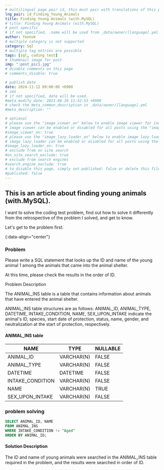 ```yaml
---
# multilingual page pair id, this must pair with translations of this page. (This name must be unique)
lng_pair: id_Finding_Young_Animals
title: Finding Young Animals (with.MySQL)
# title: Finding Young Animals (with.MySQL)
# post specific
# if not specified, .name will be used from _data/owner/[language].yml
author: Yeonuk
# multiple category is not supported
category: Sql
# multiple tag entries are possible
tags: [sql, coding test]
# thumbnail image for post
img: ":post_pic1.jpg"
# disable comments on this page
# comments_disable: true

# publish date
date: 2024-11-12 09:00:00 +0900
# seo
# if not specified, date will be used.
#meta_modify_date: 2021-08-10 11:32:53 +0900
# check the meta_common_description in _data/owner/[language].yml
#meta_description: ""

# optional
# please use the "image_viewer_on" below to enable image viewer for individual pages or posts (_posts/ or [language]/_posts folders).
# image viewer can be enabled or disabled for all posts using the "image_viewer_posts: true" setting in _data/conf/main.yml.
#image_viewer_on: true
# please use the "image_lazy_loader_on" below to enable image lazy loader for individual pages or posts (_posts/ or [language]/_posts folders).
# image lazy loader can be enabled or disabled for all posts using the "image_lazy_loader_posts: true" setting in _data/conf/main.yml.
#image_lazy_loader_on: true
# exclude from on site search
#on_site_search_exclude: true
# exclude from search engines
#search_engine_exclude: true
# to disable this page, simply set published: false or delete this file
#published: false
---
```


<!-- outline-start -->

## This is an article about finding young animals (with.MySQL).

I want to solve the coding test problem, find out how to solve it differently from the retrospective of the problem I solved, and get to know.

Let's get to the problem first.

{:data-align="center"}

<!-- outline-end -->

### Problem

Please write a SQL statement that looks up the ID and name of the young animal 1 among the animals that came into the animal shelter.

At this time, please check the results in the order of ID.

Problem Description

The ANIMAL_INS table is a table that contains information about animals that have entered the animal shelter.

ANIMAL_INS table structures are as follows: ANIMAL_ID, ANIMAL_TYPE, DATETIME, INTAKE_CONDITION, NAME, SEX_UPON_INTAKE indicate the animal's ID, species, start date of protection, status, name, gender, and neutralization at the start of protection, respectively.

#### ANIMAL_INS table

<!-- #### restrictions

- The length of a is not less than 1 but not more than 1,000,000.
- a[i] means the number written on the i+1th balloon.
- All numbers of a are integers greater than or equal to -1,000,000 and less than or equal to 1,000,000,000.
- All numbers of a are different -->

<!-- #### I/O Yes -->

| NAME             | TYPE       | NULLABLE |
| ---------------- | ---------- | -------- |
| ANIMAL_ID        | VARCHAR(N) | FALSE    |
| ANIMAL_TYPE      | VARCHAR(N) | FALSE    |
| DATETIME         | DATETIME   | FALSE    |
| INTAKE_CONDITION | VARCHAR(N) | FALSE    |
| NAME             | VARCHAR(N) | TRUE     |
| SEX_UPON_INTAKE  | VARCHAR(N) | FALSE    |

### problem solving

```sql
SELECT ANIMAL_ID, NAME
FROM ANIMAL_INS
WHERE INTAKE_CONDITION != "Aged"
ORDER BY ANIMAL_ID;
```

#### Solution Description

The ID and name of young animals were searched in the ANIMAL_INS table required in the problem, and the results were searched in order of ID.
